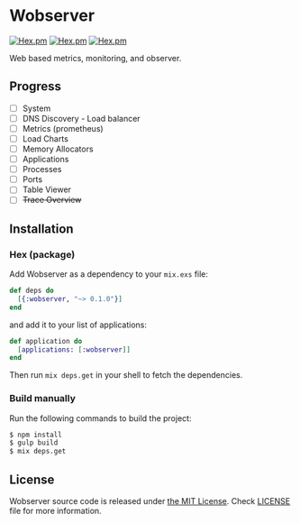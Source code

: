 # Wobserver

[![Hex.pm](https://img.shields.io/hexpm/v/wobserver.svg "Hex")](https://hex.pm/packages/wobserver)
[![Hex.pm](https://img.shields.io/badge/docs-v0.0.1-brightgreen.svg "Docs")](https://hexdocs.pm/wobserver)
[![Hex.pm](https://img.shields.io/hexpm/l/wobserver.svg "License")]()

Web based metrics, monitoring, and observer.

## Progress
  - [ ] System
  - [ ] DNS Discovery - Load balancer
  - [ ] Metrics (prometheus)
  - [ ] Load Charts
  - [ ] Memory Allocators
  - [ ] Applications
  - [ ] Processes
  - [ ] Ports
  - [ ] Table Viewer
  - [ ] ~~Trace Overview~~

## Installation

### Hex (package)

Add Wobserver as a dependency to your `mix.exs` file:

```elixir
def deps do
  [{:wobserver, "~> 0.1.0"}]
end
```

and add it to your list of applications:

```elixir
def application do
  [applications: [:wobserver]]
end
```

Then run `mix deps.get` in your shell to fetch the dependencies.

### Build manually

Run the following commands to build the project:
```bash
$ npm install
$ gulp build
$ mix deps.get
```

## License

Wobserver source code is released under [the MIT License](LICENSE).
Check [LICENSE](LICENSE) file for more information.
